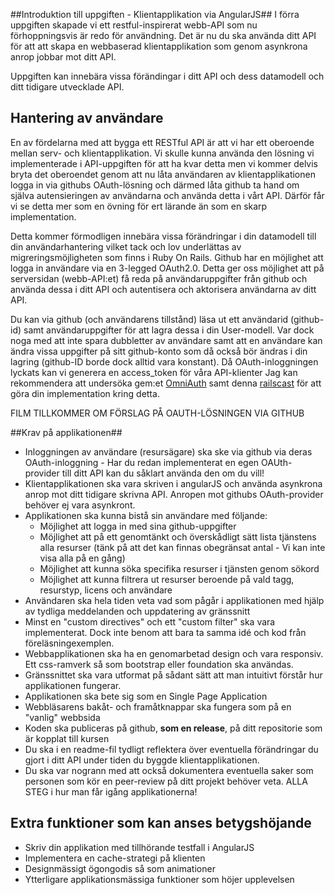 ##Introduktion till uppgiften - Klientapplikation via AngularJS##
I förra uppgiften skapade vi ett restful-inspirerat webb-API som nu förhoppningsvis är redo för användning. Det är nu du ska använda ditt API för att att skapa en webbaserad klientapplikation som genom asynkrona anrop jobbar mot ditt API.

Uppgiften kan innebära vissa förändingar i ditt API och dess datamodell och ditt tidigare utvecklade API.


## Hantering av användare ##
En av fördelarna med att bygga ett RESTful API är att vi har ett oberoende mellan serv- och klientapplikation. Vi skulle kunna använda den lösning vi implementerade i API-uppgiften för att ha kvar detta men vi kommer delvis bryta det oberoendet genom att nu låta användaren av klientapplikationen logga in via githubs OAuth-lösning och därmed låta github ta hand om själva autensieringen av användarna och använda detta i vårt API. Därför får vi se detta mer som en övning för ert lärande än som en skarp implementation.

Detta kommer förmodligen innebära vissa förändringar i din datamodell till din användarhantering vilket tack och lov underlättas av migreringsmöjligheten som finns i Ruby On Rails. Github har en möjlighet att logga in användare via en 3-legged OAuth2.0. Detta ger oss möjlighet att på serversidan (webb-API:et) få reda på användaruppgifter från github och använda dessa i ditt API och autentisera och aktorisera användarna av ditt API.

Du kan via github (och användarens tillstånd) läsa ut ett användarid (github-id) samt användaruppgifter för att lagra dessa i din User-modell. Var dock noga med att inte spara dubbletter av användare samt att en användare kan ändra vissa uppgifter på sitt github-konto som då också bör ändras i din lagring (github-ID borde dock alltid vara konstant). Då OAuth-inloggningen lyckats kan vi generera en access_token för våra API-klienter
Jag kan rekommendera att undersöka gem:et [OmniAuth](https://github.com/intridea/omniauth) samt denna [railscast](http://railscasts.com/episodes/241-simple-omniauth) för att göra din implementation kring detta.

FILM TILLKOMMER OM FÖRSLAG PÅ OAUTH-LÖSNINGEN VIA GITHUB

##Krav på applikationen##

* Inloggningen av användare (resursägare) ska ske via github via deras OAuth-inloggning - Har du redan implementerat en egen OAUth-provider till ditt API kan du såklart använda den om du vill!
* Klientapplikationen ska vara skriven i angularJS och använda asynkrona anrop mot ditt tidigare skrivna API. Anropen mot githubs OAuth-provider behöver ej vara asynkront.
* Applikationen ska kunna bistå sin användare med följande:
	* Möjlighet att logga in med sina github-uppgifter
	* Möjlighet att på ett genomtänkt och överskådligt sätt lista tjänstens alla resurser (tänk på att det kan finnas obegränsat antal - Vi kan inte visa alla på en gång)
	* Möjlighet att kunna söka specifika resurser i tjänsten genom sökord
	* Möjlighet att kunna filtrera ut resurser beroende på vald tagg, resurstyp, licens och användare
* Användaren ska hela tiden veta vad som pågår i applikationen med hjälp av tydliga meddelanden och uppdatering av gränssnitt
* Minst en "custom directives" och ett "custom filter" ska vara implementerat. Dock inte benom att bara ta samma idé och kod från föreläsningexemplen.
* Webbapplikationen ska ha en genomarbetad design och vara responsiv. Ett css-ramverk så som bootstrap eller foundation ska användas.
* Gränssnittet ska vara utformat på sådant sätt att man intuitivt förstår hur applikationen fungerar. 
* Applikationen ska bete sig som en Single Page Application
* Webbläsarens bakåt- och framåtknappar ska fungera som på en "vanlig" webbsida
* Koden ska publiceras på github, **som en release**, på ditt repositorie som är kopplat till kursen
* Du ska i en readme-fil tydligt reflektera över eventuella förändringar du gjort i ditt API under tiden du byggde klientapplikationen.
* Du ska var nogrann med att också dokumentera eventuella saker som personen som kör en peer-review på ditt projekt behöver veta. ALLA STEG i hur man får igång applikationerna!

## Extra funktioner som kan anses betygshöjande ##

* Skriv din applikation med tillhörande testfall i AngularJS
* Implementera en cache-strategi på klienten
* Designmässigt ögongodis så som animationer
* Ytterligare applikationsmässiga funktioner som höjer upplevelsen

